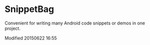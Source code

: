 # SnippetBag
Convenient for writing many Android code snippets or demos in one project.

Modified 20150622 16:55

